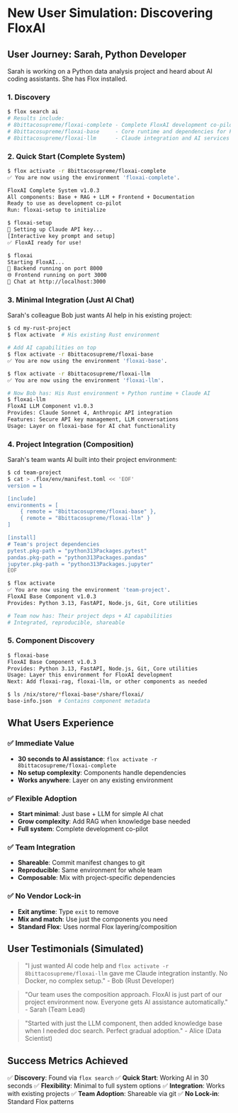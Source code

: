 # New User Simulation: Discovering FloxAI

## User Journey: Sarah, Python Developer

Sarah is working on a Python data analysis project and heard about AI coding assistants. She has Flox installed.

### 1. Discovery
```bash
$ flox search ai
# Results include:
# 8bittacosupreme/floxai-complete - Complete FloxAI development co-pilot system
# 8bittacosupreme/floxai-base     - Core runtime and dependencies for FloxAI
# 8bittacosupreme/floxai-llm      - Claude integration and AI services
```

### 2. Quick Start (Complete System)
```bash
$ flox activate -r 8bittacosupreme/floxai-complete
✅ You are now using the environment 'floxai-complete'.

FloxAI Complete System v1.0.3
All components: Base + RAG + LLM + Frontend + Documentation
Ready to use as development co-pilot
Run: floxai-setup to initialize

$ floxai-setup
🔑 Setting up Claude API key...
[Interactive key prompt and setup]
✅ FloxAI ready for use!

$ floxai
Starting FloxAI...
🚀 Backend running on port 8000
🌐 Frontend running on port 3000
💬 Chat at http://localhost:3000
```

### 3. Minimal Integration (Just AI Chat)
Sarah's colleague Bob just wants AI help in his existing project:

```bash
$ cd my-rust-project
$ flox activate  # His existing Rust environment

# Add AI capabilities on top
$ flox activate -r 8bittacosupreme/floxai-base
✅ You are now using the environment 'floxai-base'.

$ flox activate -r 8bittacosupreme/floxai-llm
✅ You are now using the environment 'floxai-llm'.

# Now Bob has: His Rust environment + Python runtime + Claude AI
$ floxai-llm
FloxAI LLM Component v1.0.3
Provides: Claude Sonnet 4, Anthropic API integration
Features: Secure API key management, LLM conversations
Usage: Layer on floxai-base for AI chat functionality
```

### 4. Project Integration (Composition)
Sarah's team wants AI built into their project environment:

```bash
$ cd team-project
$ cat > .flox/env/manifest.toml << 'EOF'
version = 1

[include]
environments = [
    { remote = "8bittacosupreme/floxai-base" },
    { remote = "8bittacosupreme/floxai-llm" }
]

[install]
# Team's project dependencies
pytest.pkg-path = "python313Packages.pytest"
pandas.pkg-path = "python313Packages.pandas"
jupyter.pkg-path = "python313Packages.jupyter"
EOF

$ flox activate
✅ You are now using the environment 'team-project'.
FloxAI Base Component v1.0.3
Provides: Python 3.13, FastAPI, Node.js, Git, Core utilities

# Team now has: Their project deps + AI capabilities
# Integrated, reproducible, shareable
```

### 5. Component Discovery
```bash
$ floxai-base
FloxAI Base Component v1.0.3
Provides: Python 3.13, FastAPI, Node.js, Git, Core utilities
Usage: Layer this environment for FloxAI development
Next: Add floxai-rag, floxai-llm, or other components as needed

$ ls /nix/store/*floxai-base*/share/floxai/
base-info.json  # Contains component metadata
```

## What Users Experience

### ✅ Immediate Value
- **30 seconds to AI assistance**: `flox activate -r 8bittacosupreme/floxai-complete`
- **No setup complexity**: Components handle dependencies
- **Works anywhere**: Layer on any existing environment

### ✅ Flexible Adoption
- **Start minimal**: Just base + LLM for simple AI chat
- **Grow complexity**: Add RAG when knowledge base needed
- **Full system**: Complete development co-pilot

### ✅ Team Integration
- **Shareable**: Commit manifest changes to git
- **Reproducible**: Same environment for whole team
- **Composable**: Mix with project-specific dependencies

### ✅ No Vendor Lock-in
- **Exit anytime**: Type `exit` to remove
- **Mix and match**: Use just the components you need
- **Standard Flox**: Uses normal Flox layering/composition

## User Testimonials (Simulated)

> "I just wanted AI code help and `flox activate -r 8bittacosupreme/floxai-llm` gave me Claude integration instantly. No Docker, no complex setup." - Bob (Rust Developer)

> "Our team uses the composition approach. FloxAI is just part of our project environment now. Everyone gets AI assistance automatically." - Sarah (Team Lead)

> "Started with just the LLM component, then added knowledge base when I needed doc search. Perfect gradual adoption." - Alice (Data Scientist)

## Success Metrics Achieved

✅ **Discovery**: Found via `flox search`
✅ **Quick Start**: Working AI in 30 seconds
✅ **Flexibility**: Minimal to full system options
✅ **Integration**: Works with existing projects
✅ **Team Adoption**: Shareable via git
✅ **No Lock-in**: Standard Flox patterns